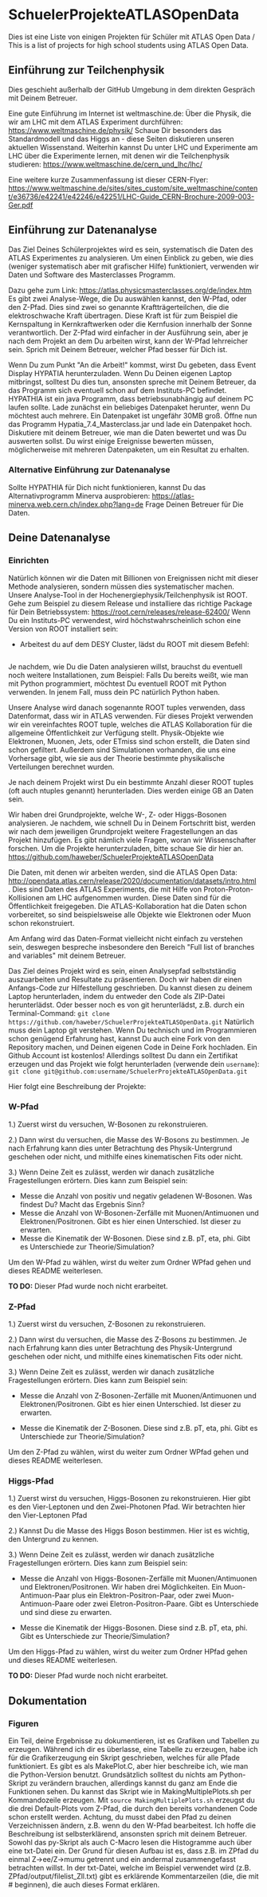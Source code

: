 # SchuelerProjekteATLASOpenData
Dies ist eine Liste von einigen Projekten für Schüler mit ATLAS Open Data / This is a list of projects for high school students using ATLAS Open Data.

## Einführung zur Teilchenphysik

Dies geschieht außerhalb der GitHub Umgebung in dem direkten Gespräch mit Deinem Betreuer.

Eine gute Einführung im Internet ist weltmaschine.de:
Über die Physik, die wir am LHC mit dem ATLAS Experiment durchführen: https://www.weltmaschine.de/physik/
Schaue Dir besonders das Standardmodell und das Higgs an - diese Seiten diskutieren unseren aktuellen Wissenstand.
Weiterhin kannst Du unter LHC und Experimente am LHC über die Experimente lernen, mit denen wir die Teilchenphysik studieren:
https://www.weltmaschine.de/cern_und_lhc/lhc/

Eine weitere kurze Zusammenfassung ist dieser CERN-Flyer:
https://www.weltmaschine.de/sites/sites_custom/site_weltmaschine/content/e36736/e42241/e42246/e42251/LHC-Guide_CERN-Brochure-2009-003-Ger.pdf


## Einführung zur Datenanalyse

Das Ziel Deines Schülerprojektes wird es sein, systematisch die Daten des ATLAS Experimentes zu analysieren. Um einen Einblick zu geben, wie dies (weniger systematisch aber mit grafischer Hilfe) funktioniert, verwenden wir Daten und Software des Masterclasses Programm.

Dazu gehe zum Link: https://atlas.physicsmasterclasses.org/de/index.htm
Es gibt zwei Analyse-Wege, die Du auswählen kannst, den W-Pfad, oder den Z-Pfad.
Dies sind zwei so genannte Kraftträgerteilchen, die die elektroschwache Kraft übertragen. Diese Kraft ist für zum Beispiel die Kernspaltung in Kernkraftwerken oder die Kernfusion innerhalb der Sonne verantwortlich.
Der Z-Pfad wird einfacher in der Ausführung sein, aber je nach dem Projekt an dem Du arbeiten wirst, kann der W-Pfad lehrreicher sein. Sprich mit Deinem Betreuer, welcher Pfad besser für Dich ist.

Wenn Du zum Punkt "An die Arbeit!" kommst, wirst Du gebeten, dass Event Display HYPATIA herunterzuladen. Wenn Du Deinen eigenen Laptop mitbringst, solltest Du dies tun, ansonsten spreche mit Deinem Betreuer, da das Programm sich eventuell schon auf dem Instituts-PC befindet.
HYPATHIA ist ein java Programm, dass betriebsunabhängig auf deinem PC laufen sollte.
Lade zunächst ein beliebiges Datenpaket herunter, wenn Du möchtest auch mehrere. Ein Datenpaket ist ungefähr 30MB groß.
Öffne nun das Programm Hypatia_7.4_Masterclass.jar und lade ein Datenpaket hoch. Diskutiere mit deinem Betreuer, wie man die Daten bewertet und was Du auswerten sollst. Du wirst einige Ereignisse bewerten müssen, möglicherweise mit mehreren Datenpaketen, um ein Resultat zu erhalten.

### Alternative Einführung zur Datenanalyse

Sollte HYPATHIA für Dich nicht funktionieren, kannst Du das Alternativprogramm Minerva ausprobieren: https://atlas-minerva.web.cern.ch/index.php?lang=de
Frage Deinen Betreuer für Die Daten.

## Deine Datenanalyse

### Einrichten

Natürlich können wir die Daten mit Billionen von Ereignissen nicht mit dieser Methode analysieren, sondern müssen dies systematischer machen.
Unsere Analyse-Tool in der Hochenergiephysik/Teilchenphysik ist ROOT.
Gehe zum Beispiel zu diesem Release und installiere das richtige Package für Dein Betriebssystem: https://root.cern/releases/release-62400/
Wenn Du ein Instituts-PC verwendest, wird höchstwahrscheinlich schon eine Version von ROOT installiert sein:
- Arbeitest du auf dem DESY Cluster, lädst du ROOT mit diesem Befehl:
```source /cvmfs/sft.cern.ch/lcg/app/releases/ROOT/6.08.04/x86_64-centos7-gcc48-opt/root/bin/thisroot.sh
```

Je nachdem, wie Du die Daten analysieren willst, brauchst du eventuell noch weitere Installationen, zum Beispiel: Falls Du bereits weißt, wie man mit Python programmiert, möchtest Du eventuell ROOT mit Python verwenden. In jenem Fall, muss dein PC natürlich Python haben.

Unsere Analyse wird danach sogenannte ROOT tuples verwenden, dass Datenformat, dass wir in ATLAS verwenden.
Für dieses Projekt verwenden wir ein vereinfachtes ROOT tuple, welches die ATLAS Kollaboration für die allgemeine Öffentlichkeit zur Verfügung stellt. Physik-Objekte wie Elektronen, Muonen, Jets, oder ETmiss sind schon erstellt, die Daten sind schon gefiltert. Außerdem sind Simulationen vorhanden, die uns eine Vorhersage gibt, wie sie aus der Theorie bestimmte physikalische Verteilungen berechnet wurden.

Je nach deinem Projekt wirst Du ein bestimmte Anzahl dieser ROOT tuples (oft auch ntuples genannt) herunterladen. Dies werden einige GB an Daten sein.

Wir haben drei Grundprojekte, welche W-, Z- oder Higgs-Bosonen analysieren. Je nachdem, wie schnell Du in Deinem Fortschritt bist, werden wir nach dem jeweiligen Grundprojekt weitere Fragestellungen an das Projekt hinzufügen. Es gibt nämlich viele Fragen, woran wir Wissenschafter forschen.
Um die Projekte herunterzuladen, bitte schaue Sie dir hier an.
https://github.com/haweber/SchuelerProjekteATLASOpenData

Die Daten, mit denen wir arbeiten werden, sind die ATLAS Open Data:
http://opendata.atlas.cern/release/2020/documentation/datasets/intro.html .
Dies sind Daten des ATLAS Experiments, die mit Hilfe von Proton-Proton-Kollisionen am LHC aufgenommen wurden. Diese Daten sind für die Öffentlichkeit freigegeben. Die ATLAS-Kollaboration hat die Daten schon vorbereitet, so sind beispielsweise alle Objekte wie Elektronen oder Muon schon rekonstruiert.

Am Anfang wird das Daten-Format vielleicht nicht einfach zu verstehen sein, deswegen bespreche insbesondere den Bereich "Full list of branches and variables" mit deinem Betreuer.

Das Ziel deines Projekt wird es sein, einen Analysepfad selbstständig auszuarbeiten und Resultate zu präsentieren. Doch wir haben dir einen Anfangs-Code zur Hilfestellung geschrieben. 
Du kannst diesen zu deinem Laptop herunterladen, indem du entweder den Code als ZIP-Datei herunterlädst. Oder besser noch es von git herunterlädst, z.B. durch ein Terminal-Command: `git clone https://github.com/haweber/SchuelerProjekteATLASOpenData.git`
Natürlich muss dein Laptop git verstehen.
Wenn Du technisch und im Programmieren schon genügend Erfahrung hast, kannst Du auch eine Fork von den Repository machen, und Deinen eigenen Code in Deine Fork hochladen. Ein Github Account ist kostenlos! Allerdings solltest Du dann ein Zertifikat erzeugen und das Projekt wie folgt herunterladen (verwende dein `username`):
```git clone git@github.com:username/SchuelerProjekteATLASOpenData.git```

Hier folgt eine Beschreibung der Projekte:

### W-Pfad

1.) Zuerst wirst du versuchen, W-Bosonen zu rekonstruieren.

2.) Dann wirst du versuchen, die Masse des W-Bosons zu bestimmen. Je nach Erfahrung kann dies unter Betrachtung des Physik-Untergrund geschehen oder nicht, und mithilfe eines kinematischen Fits oder nicht.

3.) Wenn Deine Zeit es zulässt, werden wir danach zusätzliche Fragestellungen erörtern. Dies kann zum Beispiel sein:

- Messe die Anzahl von positiv und negativ geladenen W-Bosonen. Was findest Du? Macht das Ergebnis Sinn?
- Messe die Anzahl von W-Bosonen-Zerfälle mit Muonen/Antimuonen und Elektronen/Positronen. Gibt es hier einen Unterschied. Ist dieser zu erwarten.
- Messe die Kinematik der W-Bosonen. Diese sind z.B. pT, eta, phi. Gibt es Unterschiede zur Theorie/Simulation?
    
Um den W-Pfad zu wählen, wirst du weiter zum Ordner WPfad gehen und dieses README weiterlesen.

**TO DO:** Dieser Pfad wurde noch nicht erarbeitet.
    
### Z-Pfad
1.) Zuerst wirst du versuchen, Z-Bosonen zu rekonstruieren.

2.) Dann wirst du versuchen, die Masse des Z-Bosons zu bestimmen. Je nach Erfahrung kann dies unter Betrachtung des Physik-Untergrund geschehen oder nicht, und mithilfe eines kinematischen Fits oder nicht.

3.) Wenn Deine Zeit es zulässt, werden wir danach zusätzliche Fragestellungen erörtern. Dies kann zum Beispiel sein:

- Messe die Anzahl von Z-Bosonen-Zerfälle mit Muonen/Antimuonen und Elektronen/Positronen. Gibt es hier einen Unterschied. Ist dieser zu erwarten.
    
- Messe die Kinematik der Z-Bosonen. Diese sind z.B. pT, eta, phi. Gibt es Unterschiede zur Theorie/Simulation?

Um den Z-Pfad zu wählen, wirst du weiter zum Ordner WPfad gehen und dieses README weiterlesen.

    
### Higgs-Pfad
1.) Zuerst wirst du versuchen, Higgs-Bosonen zu rekonstruieren. Hier gibt es den Vier-Leptonen und den Zwei-Photonen Pfad. Wir betrachten hier den Vier-Leptonen Pfad

2.) Kannst Du die Masse des Higgs Boson bestimmen. Hier ist es wichtig, den Untergrund zu kennen.

3.) Wenn Deine Zeit es zulässt, werden wir danach zusätzliche Fragestellungen erörtern. Dies kann zum Beispiel sein:

- Messe die Anzahl von Higgs-Bosonen-Zerfälle mit Muonen/Antimuonen und Elektronen/Positronen. Wir haben drei Möglichkeiten. Ein Muon-Antimuon-Paar plus ein Elektron-Positron-Paar, oder zwei Muon-Antimuon-Paare oder zwei Eletron-Positron-Paare. Gibt es Unterschiede und sind diese zu erwarten.

- Messe die Kinematik der Higgs-Bosonen. Diese sind z.B. pT, eta, phi. Gibt es Unterschiede zur Theorie/Simulation?
    
Um den Higgs-Pfad zu wählen, wirst du weiter zum Ordner HPfad gehen und dieses README weiterlesen.

**TO DO:** Dieser Pfad wurde noch nicht erarbeitet.


## Dokumentation

### Figuren

Ein Teil, deine Ergebnisse zu dokumentieren, ist es Grafiken und Tabellen zu erzeugen. Während ich dir es überlasse, eine Tabelle zu erzeugen, habe ich für die Grafikerzeugung ein Skript geschrieben, welches für alle Pfade funktioniert.
Es gibt es als MakePlot.C, aber hier beschreibe ich, wie man die Python-Version benutzt.
Grundsätzlich solltest du nichts am Python-Skript zu verändern brauchen, allerdings kannst du ganz am Ende die Funktionen sehen. Du kannst das Skript wie in MakingMultiplePlots.sh per Kommandozeile erzeugen.
Mit `source MakingMultiplePlots.sh` erzeugst du die drei Default-Plots vom Z-Pfad, die durch den bereits vorhandenen Code schon erstellt werden. Achtung, du musst dabei den Pfad zu deinen Verzeichnissen ändern, z.B. wenn du den W-Pfad bearbeitest. Ich hoffe die Beschreibung ist selbsterklärend, ansonsten sprich mit deinem Betreuer.
Sowohl das py-Skript als auch C-Macro lesen die Histogramme auch über eine txt-Datei ein. Der Grund für diesen Aufbau ist es, dass z.B. im ZPfad du einmal Z->ee/Z->mumu getrennt und ein andermal zusammengefasst betrachten willst. In der txt-Datei, welche im Beispiel  verwendet wird (z.B. ZPfad/output/filelist_Zll.txt) gibt es erklärende Kommentarzeilen (die, die mit # beginnen), die auch dieses Format erklären.
